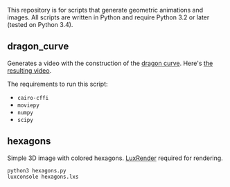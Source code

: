This repository is for scripts that generate geometric animations and images.
All scripts are written in Python and require Python 3.2 or later (tested on
Python 3.4).

## dragon_curve

Generates a video with the construction of the
[dragon curve](http://en.wikipedia.org/wiki/Dragon_curve).
Here's [the resulting video](https://youtu.be/m4-ILvsOFGo).

The requirements to run this script:

- `cairo-cffi`
- `moviepy`
- `numpy`
- `scipy`

## hexagons

Simple 3D image with colored hexagons. [LuxRender](http://www.luxrender.net/)
required for rendering.

    python3 hexagons.py
    luxconsole hexagons.lxs
